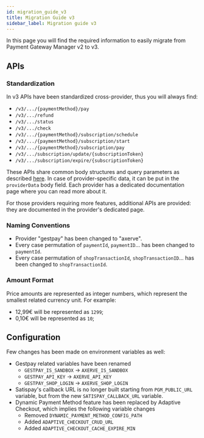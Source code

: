 ```yaml
---
id: migration_guide_v3
title: Migration Guide v3
sidebar_label: Migration guide v3
---
```


<!--
WARNING: this file was automatically generated by Mia-Platform Doc Aggregator.
DO NOT MODIFY IT BY HAND.
Instead, modify the source file and run the aggregator to regenerate this file.
-->

In this page you will find the required information to easily migrate from Payment Gateway Manager v2 to v3.

## APIs

### Standardization

In v3 APIs have been standardized cross-provider, thus you will always find:
- `/v3/.../{paymentMethod}/pay`
- `/v3/.../refund`
- `/v3/.../status`
- `/v3/.../check`
- `/v3/.../{paymentMethod}/subscription/schedule`
- `/v3/.../{paymentMethod}/subscription/start`
- `/v3/.../{paymentMethod}/subscription/pay`
- `/v3/.../subscription/update/{subscriptionToken}`
- `/v3/.../subscription/expire/{subscriptionToken}`

These APIs share common body structures and query parameters as described [here](/runtime_suite/payment-gateway-manager/how_it_works).
In case of provider-specific data, it can be put in the `providerData` body field. 
Each provider has a dedicated documentation page where you can read more about it.

For those providers requiring more features, additional APIs are provided: they are documented in the provider's dedicated page.

### Naming Conventions

- Provider "gestpay" has been changed to "axerve".
- Every case permutation of `paymentId`, `paymentID`... has been changed to `paymentId`.
- Every case permutation of `shopTransactionId`, `shopTransactionID`... has been changed to `shopTransactionId`.

### Amount Format

Price amounts are represented as integer numbers, which represent the smallest related currency unit. 
For example:
- 12,99€ will be represented as `1299`;
- 0,10€ will be represented as `10`;

## Configuration

Few changes has been made on environment variables as well:
- Gestpay related variables have been renamed
  - `GESTPAY_IS_SANDBOX` &rarr; `AXERVE_IS_SANDBOX`
  - `GESTPAY_API_KEY` &rarr; `AXERVE_API_KEY`
  - `GESTPAY_SHOP_LOGIN` &rarr; `AXERVE_SHOP_LOGIN`
- Satispay's callback URL is no longer built starting from `PGM_PUBLIC_URL` variable, but from the new `SATISPAY_CALLBACK_URL` variable.
- Dynamic Payment Method feature has been replaced by Adaptive Checkout, which implies the following variable changes
  - Removed `DYNAMIC_PAYMENT_METHOD_CONFIG_PATH`
  - Added `ADAPTIVE_CHECKOUT_CRUD_URL`
  - Added `ADAPTIVE_CHECKOUT_CACHE_EXPIRE_MIN`
